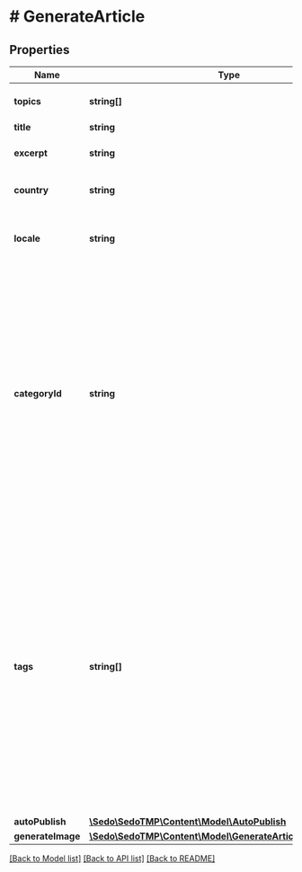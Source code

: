 # # GenerateArticle

## Properties

Name | Type | Description | Notes
------------ | ------------- | ------------- | -------------
**topics** | **string[]** | The topic to generate article about |
**title** | **string** | Article title | [optional]
**excerpt** | **string** | Short excerpt of the text | [optional]
**country** | **string** | Audience country (ISO code) | [optional]
**locale** | **string** | Audience language (Language tag formatted) | [optional]
**categoryId** | **string** | **Category Assignment:** If &#x60;categoryId&#x60; is not included in the request field in the request body, we will try to find a suitable category for the generated article based on the text and title from the existing categories in the system. | [optional]
**tags** | **string[]** | List of tags that describe the article. These tags help categorize articles and group similar articles together.  Note:   * Tags do not affect the ads displayed. They should not be confused with ad keywords.   * Multiple tags should be sent as an array, not as a single long string. | [optional]
**autoPublish** | [**\Sedo\SedoTMP\Content\Model\AutoPublish**](AutoPublish.md) |  | [optional]
**generateImage** | [**\Sedo\SedoTMP\Content\Model\GenerateArticleGenerateImage**](GenerateArticleGenerateImage.md) |  | [optional]

[[Back to Model list]](../../README.md#models) [[Back to API list]](../../README.md#endpoints) [[Back to README]](../../README.md)

